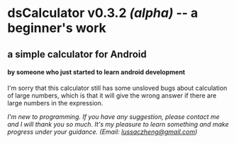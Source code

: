 # dsCalculator v0.3.2 *(alpha)* --  a beginner's work
## a simple calculator for Android
#### by someone who just started to learn android development
I'm sorry that this calculator still has some unsloved bugs about calculation of large numbers, which is that it will give the wrong answer if there are large numbers in the expression.

*I'm new to programming. If you have any suggestion, please contact me and I will thank you so much. It's my pleasure to learn something and make progress under your guidance. (Email: lussaczheng@gmail.com)*
